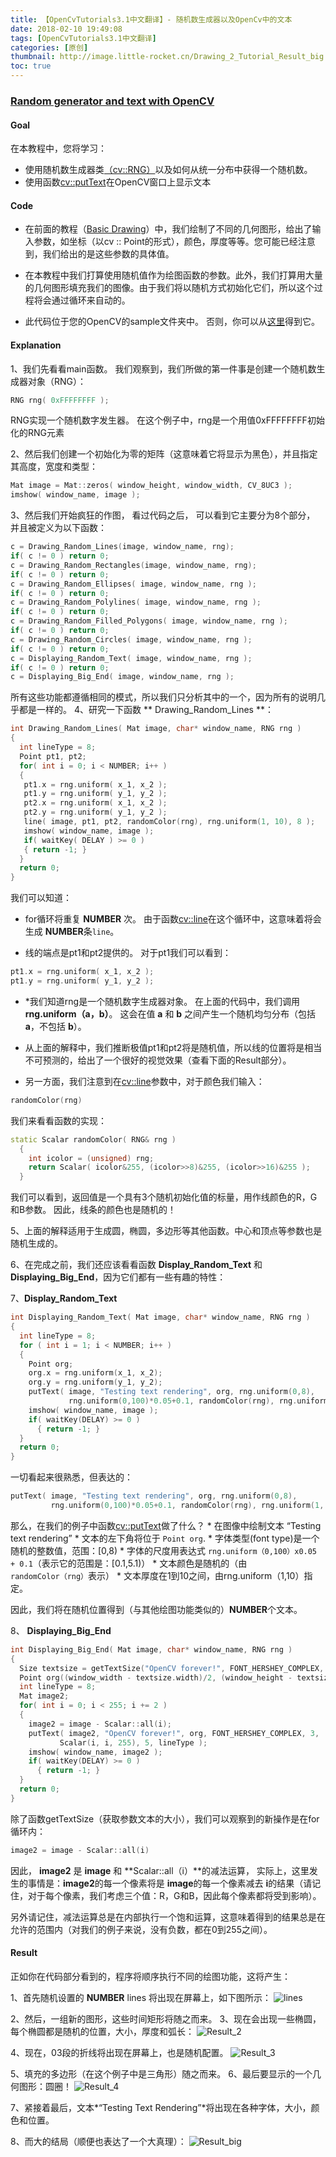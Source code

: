 ```yaml
---
title: 【OpenCvTutorials3.1中文翻译】- 随机数生成器以及OpenCv中的文本
date: 2018-02-10 19:49:08
tags: [OpenCvTutorials3.1中文翻译]
categories: [原创]
thumbnail: http://image.little-rocket.cn/Drawing_2_Tutorial_Result_big.jpg
toc: true
---
```

<!-- Go to www.addthis.com/dashboard to customize your tools -->
<script type="text/javascript" src="//s7.addthis.com/js/300/addthis_widget.js#pubid=ra-59cb1e1aae525c27"></script>
### [Random generator and text with OpenCV](https://docs.opencv.org/3.1.0/df/d61/tutorial_random_generator_and_text.html)

#### Goal

在本教程中，您将学习：
* 使用随机数生成器类[（cv::RNG）](https://docs.opencv.org/3.1.0/d1/dd6/classcv_1_1RNG.html)以及如何从统一分布中获得一个随机数。
* 使用函数[cv::putText](https://docs.opencv.org/3.1.0/d6/d6e/group__imgproc__draw.html#ga5126f47f883d730f633d74f07456c576)在OpenCV窗口上显示文本

<!-- more -->
#### Code
* 在前面的教程（[Basic Drawing](http://little-rocket.cn/2018/02/06/%E3%80%90OpenCvTutorials3-1%E4%B8%AD%E6%96%87%E7%BF%BB%E8%AF%91%E3%80%91-%E5%9F%BA%E6%9C%AC%E7%BB%98%E5%9B%BE/)）中，我们绘制了不同的几何图形，给出了输入参数，如坐标（以cv :: Point的形式），颜色，厚度等等。您可能已经注意到，我们给出的是这些参数的具体值。

* 在本教程中我们打算使用随机值作为绘图函数的参数。此外，我们打算用大量的几何图形填充我们的图像。由于我们将以随机方式初始化它们，所以这个过程将会通过循环来自动的。
* 此代码位于您的OpenCV的sample文件夹中。 否则，你可以从[这里](http://code.opencv.org/projects/opencv/repository/revisions/master/raw/samples/cpp/tutorial_code/core/Matrix/Drawing_2.cpp)得到它。

#### Explanation
1、我们先看看main函数。 我们观察到，我们所做的第一件事是创建一个随机数生成器对象（RNG）：
```C++
RNG rng( 0xFFFFFFFF );
```
RNG实现一个随机数字发生器。 在这个例子中，rng是一个用值0xFFFFFFFF初始化的RNG元素

2、然后我们创建一个初始化为零的矩阵（这意味着它将显示为黑色），并且指定其高度，宽度和类型：
```C++
Mat image = Mat::zeros( window_height, window_width, CV_8UC3 );
imshow( window_name, image );
```
3、然后我们开始疯狂的作图， 看过代码之后， 可以看到它主要分为8个部分， 并且被定义为以下函数：
```C++
c = Drawing_Random_Lines(image, window_name, rng);
if( c != 0 ) return 0;
c = Drawing_Random_Rectangles(image, window_name, rng);
if( c != 0 ) return 0;
c = Drawing_Random_Ellipses( image, window_name, rng );
if( c != 0 ) return 0;
c = Drawing_Random_Polylines( image, window_name, rng );
if( c != 0 ) return 0;
c = Drawing_Random_Filled_Polygons( image, window_name, rng );
if( c != 0 ) return 0;
c = Drawing_Random_Circles( image, window_name, rng );
if( c != 0 ) return 0;
c = Displaying_Random_Text( image, window_name, rng );
if( c != 0 ) return 0;
c = Displaying_Big_End( image, window_name, rng );
```
所有这些功能都遵循相同的模式，所以我们只分析其中的一个，因为所有的说明几乎都是一样的。
4、研究一下函数 ** Drawing_Random_Lines **：
```C++
int Drawing_Random_Lines( Mat image, char* window_name, RNG rng )
{
  int lineType = 8;
  Point pt1, pt2;
  for( int i = 0; i < NUMBER; i++ )
  {
   pt1.x = rng.uniform( x_1, x_2 );
   pt1.y = rng.uniform( y_1, y_2 );
   pt2.x = rng.uniform( x_1, x_2 );
   pt2.y = rng.uniform( y_1, y_2 );
   line( image, pt1, pt2, randomColor(rng), rng.uniform(1, 10), 8 );
   imshow( window_name, image );
   if( waitKey( DELAY ) >= 0 )
   { return -1; }
  }
  return 0;
}
```
我们可以知道：
* for循环将重复 **NUMBER** 次。 由于函数[cv::line](https://docs.opencv.org/3.1.0/d6/d6e/group__imgproc__draw.html#ga7078a9fae8c7e7d13d24dac2520ae4a2)在这个循环中，这意味着将会生成 **NUMBER**条`line`。

* 线的端点是pt1和pt2提供的。 对于pt1我们可以看到：
```C++
pt1.x = rng.uniform( x_1, x_2 );
pt1.y = rng.uniform( y_1, y_2 );
```
- *我们知道rng是一个随机数字生成器对象。 在上面的代码中，我们调用 **rng.uniform（a，b）**。 这会在值 **a** 和 **b** 之间产生一个随机均匀分布（包括 **a**，不包括 **b**）。

- 从上面的解释中，我们推断极值pt1和pt2将是随机值，所以线的位置将是相当不可预测的，给出了一个很好的视觉效果（查看下面的Result部分）。
- 另一方面，我们注意到在[cv::line](https://docs.opencv.org/3.1.0/d6/d6e/group__imgproc__draw.html#ga7078a9fae8c7e7d13d24dac2520ae4a2)参数中，对于颜色我们输入：
```C++
randomColor(rng)
```
我们来看看函数的实现：
```C++
static Scalar randomColor( RNG& rng )
  {
    int icolor = (unsigned) rng;
    return Scalar( icolor&255, (icolor>>8)&255, (icolor>>16)&255 );
  }
```
我们可以看到，返回值是一个具有3个随机初始化值的标量，用作线颜色的R，G和B参数。 因此，线条的颜色也是随机的！

5、上面的解释适用于生成圆，椭圆，多边形等其他函数。中心和顶点等参数也是随机生成的。

6、在完成之前，我们还应该看看函数 **Display_Random_Text** 和 **Displaying_Big_End**，因为它们都有一些有趣的特性：

7、**Display_Random_Text** 
```C++
int Displaying_Random_Text( Mat image, char* window_name, RNG rng )
{
  int lineType = 8;
  for ( int i = 1; i < NUMBER; i++ )
  {
    Point org;
    org.x = rng.uniform(x_1, x_2);
    org.y = rng.uniform(y_1, y_2);
    putText( image, "Testing text rendering", org, rng.uniform(0,8),
             rng.uniform(0,100)*0.05+0.1, randomColor(rng), rng.uniform(1, 10), lineType);
    imshow( window_name, image );
    if( waitKey(DELAY) >= 0 )
      { return -1; }
  }
  return 0;
}
```
一切看起来很熟悉，但表达的：
```C++
putText( image, "Testing text rendering", org, rng.uniform(0,8),
         rng.uniform(0,100)*0.05+0.1, randomColor(rng), rng.uniform(1, 10), lineType);
```

那么，在我们的例子中函数[cv::putText](https://docs.opencv.org/3.1.0/d6/d6e/group__imgproc__draw.html#ga5126f47f883d730f633d74f07456c576)做了什么？ 
    * 在图像中绘制文本  “Testing text rendering” 
    * 文本的左下角将位于 `Point org`.
    * 字体类型(font type)是一个随机的整数值，范围：[0,8)
    * 字体的尺度用表达式 `rng.uniform（0,100）x0.05 + 0.1`（表示它的范围是：[0.1,5.1)）
    * 文本颜色是随机的（由 `randomColor（rng）`表示）
    * 文本厚度在1到10之间，由rng.uniform（1,10）指定。

因此，我们将在随机位置得到（与其他绘图功能类似的）**NUMBER**个文本。

8、 **Displaying_Big_End**
```C++
int Displaying_Big_End( Mat image, char* window_name, RNG rng )
{
  Size textsize = getTextSize("OpenCV forever!", FONT_HERSHEY_COMPLEX, 3, 5, 0);
  Point org((window_width - textsize.width)/2, (window_height - textsize.height)/2);
  int lineType = 8;
  Mat image2;
  for( int i = 0; i < 255; i += 2 )
  {
    image2 = image - Scalar::all(i);
    putText( image2, "OpenCV forever!", org, FONT_HERSHEY_COMPLEX, 3,
           Scalar(i, i, 255), 5, lineType );
    imshow( window_name, image2 );
    if( waitKey(DELAY) >= 0 )
      { return -1; }
  }
  return 0;
}
```
除了函数getTextSize（获取参数文本的大小），我们可以观察到的新操作是在for循环内：
```C++
image2 = image - Scalar::all(i)
```
因此， **image2** 是 **image** 和 **Scalar::all（i）**的减法运算， 实际上，这里发生的事情是：**image2**的每一个像素将是 **image**的每一个像素减去 **i**的结果（请记住，对于每个像素，我们考虑三个值：R，G和B，因此每个像素都将受到影响）。

另外请记住，减法运算总是在内部执行一个饱和运算，这意味着得到的结果总是在允许的范围内（对我们的例子来说，没有负数，都在0到255之间）。

#### Result
正如你在代码部分看到的，程序将顺序执行不同的绘图功能，这将产生：

1、首先随机设置的 **NUMBER** lines 将出现在屏幕上，如下图所示：
![lines](http://image.little-rocket.cn/Drawing_2_Tutorial_Result_0.jpg)

2、然后，一组新的图形，这些时间矩形将随之而来。
3、现在会出现一些椭圆，每个椭圆都是随机的位置，大小，厚度和弧长：
![Result_2](http://image.little-rocket.cn/Drawing_2_Tutorial_Result_2.jpg)

4、现在，03段的折线将出现在屏幕上，也是随机配置。
![Result_3](http://image.little-rocket.cn/Drawing_2_Tutorial_Result_3.jpg)

5、填充的多边形（在这个例子中是三角形）随之而来。
6、最后要显示的一个几何图形：圆圈！
![Result_4](http://image.little-rocket.cn/Drawing_2_Tutorial_Result_5.jpg)

7、紧接着最后，文本*“Testing Text Rendering”*将出现在各种字体，大小，颜色和位置。

8、而大的结局（顺便也表达了一个大真理）：
![Result_big](http://image.little-rocket.cn/Drawing_2_Tutorial_Result_big.jpg)

